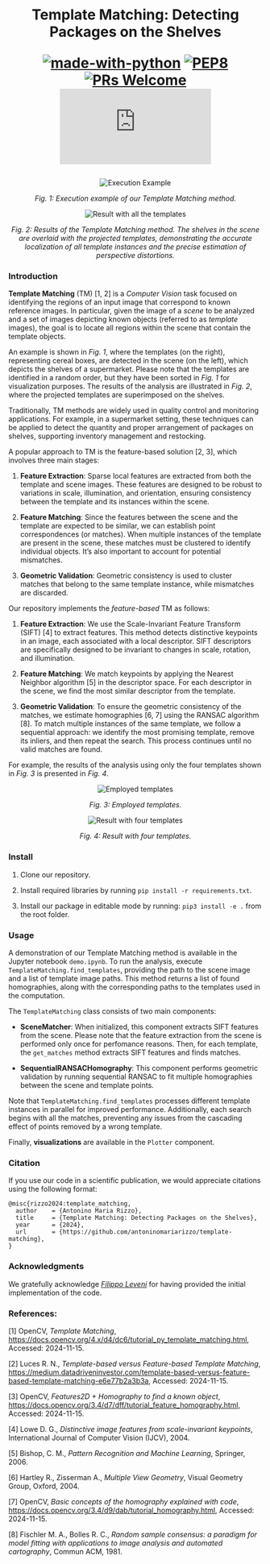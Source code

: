<p align="center">
  <h1 align="center">Template Matching: Detecting Packages on the Shelves
</p>

[![made-with-python](https://img.shields.io/badge/Made%20with-Python-1f425f.svg)](https://www.python.org/)
[![PEP8](https://img.shields.io/badge/code%20style-pep8-orange.svg)](https://www.python.org/dev/peps/pep-0008/)
[![PRs Welcome](https://img.shields.io/badge/PRs-welcome-brightgreen.svg?style=flat-square)](http://makeapullrequest.com)
[![GitHub license](https://badgen.net/github/license/Naereen/Strapdown.js)](https://github.com/antoninomariarizzo/template-matching/blob/main/LICENSE)
###

<div style="text-align: center;">
    <img src="resources/examples/execution.gif" alt="Execution Example">
    <p><em>Fig. 1: Execution example of our Template Matching method.</em></p>
</div>

<div style="text-align: center;">
    <img src="resources/examples/result_all.gif" alt="Result with all the templates">
    <p><em>Fig. 2: Results of the Template Matching method. The shelves in the scene are overlaid with the projected templates, demonstrating the accurate localization of all template instances and the precise estimation of perspective distortions.</em></p>
</div>


### Introduction
**Template Matching** (TM) [1, 2] is a _Computer Vision_ task focused on identifying the regions of an input image that correspond to known reference images. 
In particular, given the image of a _scene_ to be analyzed and a set of images depicting known objects (referred to as _template_ images), the goal is to locate all regions within the scene that contain the template objects.

An example is shown in _Fig. 1_, where the templates (on the right), representing cereal boxes, are detected in the scene (on the left), which depicts the shelves of a supermarket. Please note that the templates are identified in a random order, but they have been sorted in _Fig. 1_ for visualization purposes.
The results of the analysis are illustrated in _Fig. 2_, where the projected templates are superimposed on the shelves.

Traditionally, TM methods are widely used in quality control and monitoring applications. 
For example, in a supermarket setting, these techniques can be applied to detect the quantity and proper arrangement of packages on shelves, supporting inventory management and restocking.

A popular approach to TM is the feature-based solution [2, 3], which involves three main stages:

1. **Feature Extraction**: Sparse local features are extracted from both the template and scene images. These features are designed to be robust to variations in scale, illumination, and orientation, ensuring consistency between the template and its instances within the scene.

2. **Feature Matching**: Since the features between the scene and the template are expected to be similar, we can establish point correspondences (or matches). When multiple instances of the template are present in the scene, these matches must be clustered to identify individual objects. It’s also important to account for potential mismatches.

3. **Geometric Validation**: Geometric consistency is used to cluster matches that belong to the same template instance, while mismatches are discarded.

Our repository implements the _feature-based_ TM as follows:

1. **Feature Extraction**: We use the Scale-Invariant Feature Transform (SIFT) [4] to extract features. This method detects distinctive keypoints in an image, each associated with a local descriptor. SIFT descriptors are specifically designed to be invariant to changes in scale, rotation, and illumination.

2. **Feature Matching**: We match keypoints by applying the Nearest Neighbor algorithm [5] in the descriptor space. For each descriptor in the scene, we find the most similar descriptor from the template.

3. **Geometric Validation**: To ensure the geometric consistency of the matches, we estimate homographies [6, 7] using the RANSAC algorithm [8]. To match multiple instances of the same template, we follow a sequential approach: we identify the most promising template, remove its inliers, and then repeat the search. This process continues until no valid matches are found.

For example, the results of the analysis using only the four templates shown in _Fig. 3_ is presented in _Fig. 4_. 

<div style="text-align: center;">
    <img src="resources/examples/templates4.png" alt="Employed templates">
    <p><em>Fig. 3: Employed templates.</em></p>
</div>

<div style="text-align: center;">
    <img src="resources/examples/result_4templates.gif" alt="Result with four templates">
    <p><em>Fig. 4: Result with four templates.</em></p>
</div>


### Install
1. Clone our repository.

2. Install required libraries by running `pip install -r requirements.txt`.

3. Install our package in editable mode by running:
`pip3 install -e .` from the root folder.


### Usage
A demonstration of our Template Matching method is available in the Jupyter notebook `demo.ipynb`. 
To run the analysis, execute `TemplateMatching.find_templates`, providing the path to the scene image and a list of template image paths. 
This method returns a list of found homographies, along with the corresponding paths to the templates used in the computation.

The `TemplateMatching` class consists of two main components:

- **SceneMatcher**: When initialized, this component extracts SIFT features from the scene. Please note that the feature extraction from the scene is performed only once for perfomance reasons. Then, for each template, the `get_matches` method extracts SIFT features and finds matches.

- **SequentialRANSACHomography**: This component performs geometric validation by running sequential RANSAC to fit multiple homographies between the scene and template points.

Note that `TemplateMatching.find_templates` processes different template instances in parallel for improved performance. Additionally, each search begins with all the matches, preventing any issues from the cascading effect of points removed by a wrong template.

Finally, **visualizations** are available in the `Plotter` component.


### Citation

If you use our code in a scientific publication, we would appreciate citations using the following format:
```cit
@misc{rizzo2024:template_matching,
  author    = {Antonino Maria Rizzo},
  title     = {Template Matching: Detecting Packages on the Shelves},
  year      = {2024},
  url       = {https://github.com/antoninomariarizzo/template-matching},
}
```


### Acknowledgments
We gratefully acknowledge [_Filippo Leveni_](https://github.com/ineveLoppiliF) for having provided the initial implementation of the code.


### References:

[1] OpenCV, _Template Matching_, https://docs.opencv.org/4.x/d4/dc6/tutorial_py_template_matching.html, Accessed: 2024-11-15.

[2] Luces R. N., _Template-based versus Feature-based Template Matching_, https://medium.datadriveninvestor.com/template-based-versus-feature-based-template-matching-e6e77b2a3b3a, Accessed: 2024-11-15.

[3] OpenCV, _Features2D + Homography to find a known object_, https://docs.opencv.org/3.4/d7/dff/tutorial_feature_homography.html, Accessed: 2024-11-15.

[4] Lowe D. G., _Distinctive image features from scale-invariant keypoints_, International Journal of Computer Vision (IJCV), 2004.

[5] Bishop, C. M., _Pattern Recognition and Machine Learning_, Springer, 2006.

[6] Hartley R., Zisserman A., _Multiple View Geometry_, Visual Geometry Group, Oxford, 2004.

[7] OpenCV, _Basic concepts of the homography explained with code_, https://docs.opencv.org/3.4/d9/dab/tutorial_homography.html, Accessed: 2024-11-15.

[8] Fischler M. A., Bolles R. C., _Random sample consensus: a paradigm for model fitting with applications to image analysis and automated cartography_, Commun ACM, 1981.




